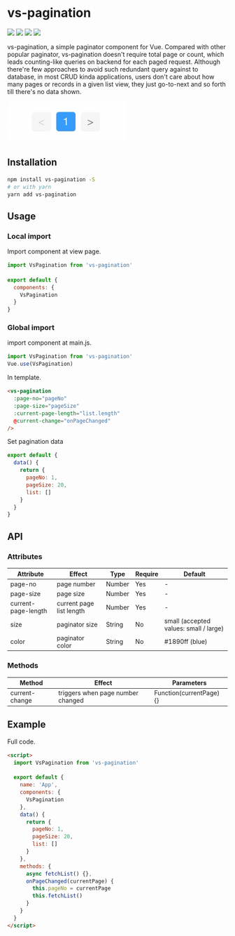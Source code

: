 # vs-pagination

![](https://flat.badgen.net/npm/v/vs-pagination)
![](https://flat.badgen.net/bundlephobia/minzip/vs-pagination)
![](https://flat.badgen.net/npm/license/vs-pagination)
![](https://flat.badgen.net/npm/dt/vs-pagination)

vs-pagination, a simple paginator component for Vue. Compared with other popular paginator, vs-pagination doesn't require total page or count, which leads counting-like queries on backend for each paged request.
Although there're few approaches to avoid such redundant query against to database, in most CRUD kinda applications, users don't care about how many pages or records in a given list view, they just go-to-next and so forth till there's no data shown.

![](screenshot.gif)

## Installation

```bash
npm install vs-pagination -S
# or with yarn
yarn add vs-pagination
```

## Usage

### Local import

Import component at view page.

```js
import VsPagination from 'vs-pagination'

export default {
  components: {
    VsPagination
  }
}
```

### Global import

import component at main.js.

```js
import VsPagination from 'vs-pagination'
Vue.use(VsPagination)
```

In template.

```html
<vs-pagination
  :page-no="pageNo"
  :page-size="pageSize"
  :current-page-length="list.length"
  @current-change="onPageChanged"
/>
```

Set pagination data

```js
export default {
  data() {
    return {
      pageNo: 1,
      pageSize: 20,
      list: []
    }
  }
}
```

## API

### Attributes

| Attribute           | Effect                   | Type   | Require | Default                                |
| ------------------- | ------------------------ | ------ | ------- | -------------------------------------- |
| page-no             | page number              | Number | Yes     | -                                      |
| page-size           | page size                | Number | Yes     | -                                      |
| current-page-length | current page list length | Number | Yes     | -                                      |
| size                | paginator size           | String | No      | small (accepted values: small / large) |
| color               | paginator color          | String | No      | #1890ff (blue)                         |

### Methods

| Method         | Effect                            | Parameters               |
| -------------- | --------------------------------- | ------------------------ |
| current-change | triggers when page number changed | Function(currentPage) {} |

## Example

Full code.

```html
<script>
  import VsPagination from 'vs-pagination'

  export default {
    name: 'App',
    components: {
      VsPagination
    },
    data() {
      return {
        pageNo: 1,
        pageSize: 20,
        list: []
      }
    },
    methods: {
      async fetchList() {},
      onPageChanged(currentPage) {
        this.pageNo = currentPage
        this.fetchList()
      }
    }
  }
</script>
```

